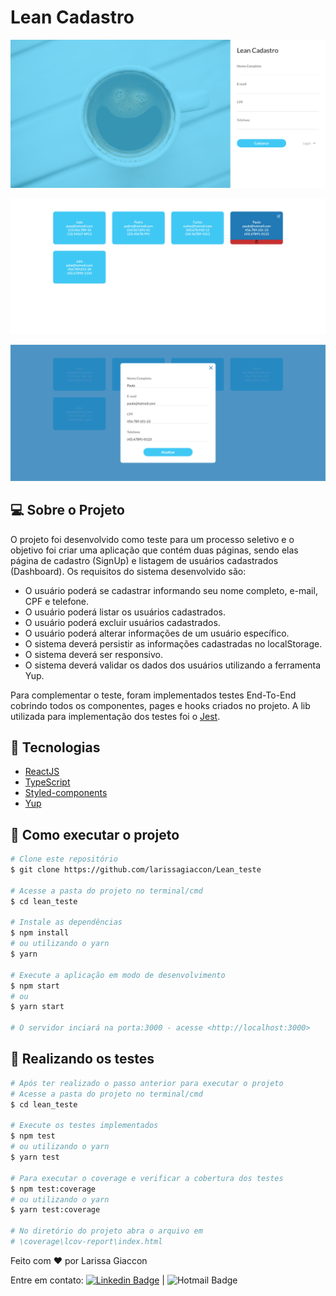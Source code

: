 # Lean Cadastro

![Lean_SignUp](https://github.com/larissagiaccon/Lean_teste/blob/main/src/assets/Lean%20-%20SignUp.png)

![Lean_Dashboard](https://github.com/larissagiaccon/Lean_teste/blob/main/src/assets/Lean%20-%20Dashboard.png)

![Lean_Dashboard_EditUser](https://github.com/larissagiaccon/Lean_teste/blob/main/src/assets/Lean%20-%20Dashboard%20-%20EditUser.png)

## :computer: Sobre o Projeto

O projeto foi desenvolvido como teste para um processo seletivo e o objetivo foi criar uma aplicação que contém duas páginas, sendo elas página de cadastro (SignUp) e listagem de usuários cadastrados (Dashboard).
Os requisitos do sistema desenvolvido são:

- O usuário poderá se cadastrar informando seu nome completo, e-mail, CPF e telefone.
- O usuário poderá listar os usuários cadastrados.
- O usuário poderá excluir usuários cadastrados.
- O usuário poderá alterar informações de um usuário específico.
- O sistema deverá persistir as informações cadastradas no localStorage.
- O sistema deverá ser responsivo.
- O sistema deverá validar os dados dos usuários utilizando a ferramenta Yup.

Para complementar o teste, foram implementados testes End-To-End cobrindo todos os componentes, pages e hooks criados no projeto. A lib utilizada para implementação dos testes foi o [Jest](https://jestjs.io/).

## :rocket: Tecnologias

- [ReactJS](https://reactjs.org/)
- [TypeScript](https://www.typescriptlang.org/)
- [Styled-components](https://styled-components.com/)
- [Yup](https://github.com/jquense/yup)

## :rocket: Como executar o projeto

```bash
# Clone este repositório
$ git clone https://github.com/larissagiaccon/Lean_teste

# Acesse a pasta do projeto no terminal/cmd
$ cd lean_teste

# Instale as dependências
$ npm install
# ou utilizando o yarn
$ yarn

# Execute a aplicação em modo de desenvolvimento
$ npm start
# ou
$ yarn start

# O servidor inciará na porta:3000 - acesse <http://localhost:3000>
```


## :rocket: Realizando os testes

```bash
# Após ter realizado o passo anterior para executar o projeto
# Acesse a pasta do projeto no terminal/cmd
$ cd lean_teste

# Execute os testes implementados
$ npm test
# ou utilizando o yarn
$ yarn test

# Para executar o coverage e verificar a cobertura dos testes
$ npm test:coverage
# ou utilizando o yarn
$ yarn test:coverage

# No diretório do projeto abra o arquivo em
# \coverage\lcov-report\index.html
```

Feito com :heart: por Larissa Giaccon

Entre em contato: [![Linkedin Badge](https://img.shields.io/badge/-LarissaGiaccon-blue?style=flat-square&logo=Linkedin&logoColor=white&link=https://www.linkedin.com/in/larissagiaccon)](https://www.linkedin.com/in/larissagiaccon) 
| 
![Hotmail Badge](https://img.shields.io/badge/-larissa_souz@hotmail.com-0078D4?style=flat-square&amp;logo=microsoft-outlook&amp;logoColor=white&amp;link=mailto:larissa_souz@hotmail.com)
